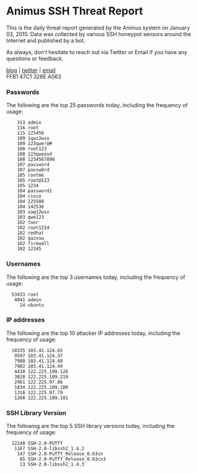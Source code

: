 # Animus SSH Threat Report

This is the daily threat report generated by the Animus system on January 03, 2015. Data was collected by various SSH honeypot sensors around the Internet and published by a bot.  

As always, don't hesitate to reach out via Twitter or Email if you have any questions or feedback.  

[blog](http://morris.guru) | [twitter](https://twitter.com/andrew___morris) | [email](mailto:andrew@morris.guru)  
FFB1 47C1 326E A063  
### Passwords
The following are the top 25 passwords today, including the frequency of usage:
```
    313 admin
    116 root
    115 123456
    109 1qaz2wsx
    109 123qwe!@#
    108 root123
    108 123qweasd
    108 1234567890
    107 password
    107 passw0rd
    105 rootme
    105 root@123
    105 1234
    104 password1
    104 cisco
    104 225588
    104 142536
    103 zaq12wsx
    103 qwe123
    102 toor
    102 root1234
    102 redhat
    102 qazxsw
    102 firewall
    102 12345
```

### Usernames
The following are the top 3 usernames today, including the frequency of usage:
```
  53433 root
   4041 admin
     24 ubuntu
```

### IP addresses
The following are the top 10 attacker IP addresses today, including the frequency of usage:
```
  10335 103.41.124.65
   9597 103.41.124.37
   7980 103.41.124.48
   7902 103.41.124.49
   4418 122.225.109.126
   3028 122.225.109.219
   2461 122.225.97.86
   1834 122.225.109.100
   1316 122.225.97.79
   1268 122.225.109.101
```

### SSH Library Version
The following are the top 5 SSH library versions today, including the frequency of usage:
```
  12248 SSH-2.0-PUTTY
   1167 SSH-2.0-libssh2_1.4.2
    147 SSH-2.0-PuTTY_Release_0.63cn
     65 SSH-2.0-PuTTY_Release_0.63cn3
     13 SSH-2.0-libssh2_1.4.3
```
